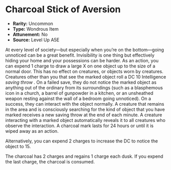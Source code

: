 
# Charcoal Stick of Aversion

* **Rarity:** Uncommon
* **Type:** Wondrous Item
* **Attunement:** No
* **Source:** Level Up A5E


At every level of society—but especially when you’re on the bottom—going unnoticed can be a great benefit. Invisibility is one thing but effectively hiding your home and your possessions can be harder. As an action, you can expend 1 charge to draw a large X on one object up to the size of a normal door. This has no effect on creatures, or objects worn by creatures. Creatures other than you that see the marked object roll a DC 10 Intelligence _saving throw_ . On a failed save, they do not notice the marked object as anything out of the ordinary from its surroundings (such as a blasphemous icon in a church, a barrel of gunpowder in a kitchen, or an unsheathed weapon resting against the wall of a bedroom going unnoticed). On a success, they can interact with the object normally. A creature that remains in the area and is consciously searching for the kind of object that you have marked receives a new saving throw at the end of each minute. A creature interacting with a marked object automatically reveals it to all creatures who observe the interaction. A charcoal mark lasts for 24 hours or until it is wiped away as an action. 

Alternatively, you can expend 2 charges to increase the DC to notice the object to 15\. 

The charcoal has 2 charges and regains 1 charge each dusk. If you expend the last charge, the charcoal is consumed.
